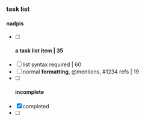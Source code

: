 ### task list

#### nadpis
- [ ] #### a task list item                         | 35
- [ ] list syntax required                          | 60
- [ ] normal **formatting**, @mentions, #1234 refs  | 19
- [ ] #### incomplete
- [x] completed
- [ ] 
